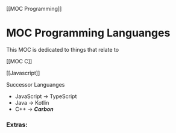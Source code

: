[[MOC Programming]]

# MOC Programming Languanges
This MOC is dedicated to things that relate to


[[MOC C]]


[[Javascript]]



Successor Languanges
-   JavaScript → TypeScript
-   Java → Kotlin
-   C++ → **_Carbon_**




### Extras:


